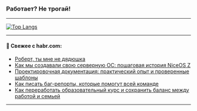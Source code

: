 ### Работает? Не трогай!

---
<!--
#### 🛠️ Technical stack:

![Java](https://img.shields.io/badge/Java-informational?logo=Oracle&style=flat&logoColor=white&color=FF4500)
![Kotlin](https://img.shields.io/badge/Kotlin-informational?logo=Kotlin&style=flat&logoColor=white&color=774D97)
![TS](https://img.shields.io/badge/TypeScript-informational?logo=typeScript&style=flat&logoColor=black&color=017acc)
![Python](https://img.shields.io/badge/Python-informational?logo=Python&style=flat&logoColor=black&color=ffdd54) <br>
![Spring](https://img.shields.io/badge/Spring-informational?logo=Spring&style=flat&logoColor=white&color=6DB33F) 
![SpringBoot](https://img.shields.io/badge/SpringBoot-informational?logo=SpringBoot&style=flat&logoColor=white&color=6DB33F)
![Nest](https://img.shields.io/badge/NestJS-informational?logo=NestJS&style=flat&logoColor=white&color=E0234E) 
![NodeJS](https://img.shields.io/badge/NodeJS-informational?logo=node.js&style=flat&logoColor=white&color=70A760)<br>
![PostgreSQL](https://img.shields.io/badge/PostgreSQL-informational?logo=PostgreSQL&style=flat&logoColor=white&color=DAA520)
![MongoDB](https://img.shields.io/badge/MongoDB-informational?logo=MongoDB&style=flat&logoColor=white&color=870000)
![Apache](https://img.shields.io/badge/Apache-informational?logo=apache&style=flat&logoColor=white&color=f74e28)

___ 
-->

<!--- #### 🛠️ : --->

[![Top Langs](https://github-readme-stats-82jvfl3w3-advtsettinggmailcoms-projects.vercel.app/api/top-langs/?username=zloylis&langs_count=10&hide_title=true&title_color=e6edf3&size_weight=0.5&count_weight=0.5&layout=compact&hide_progress=true&hide_border=true&theme=dracula)](https://github.com/zloylis)

<!---


####  :octocat:&nbsp;&nbsp; Статистика:

![GitHub stats](https://github-readme-stats-u2qms2cxw-advtsettinggmailcoms-projects.vercel.app/api?username=zloylis&show_icons=true&hide_border=true&theme=dracula&title_color=e6edf3&include_all_commits=true&count_private=true&hide_rank=false&hide_title=true&rank_icon=github)
-->
---

#### 💬 Свежее с habr.com:

<!-- BLOG-POST-LIST:START -->
- [Роберт, ты мне не дядюшка](https://habr.com/ru/articles/875426/?utm_source=habrahabr&utm_medium=rss&utm_campaign=875426)
- [Как мы создавали свою серверную ОС: пошаговая история NiceOS Z](https://habr.com/ru/articles/875406/?utm_source=habrahabr&utm_medium=rss&utm_campaign=875406)
- [Проектировочная документация: практический опыт и проверенные шаблоны](https://habr.com/ru/companies/sportmaster_lab/articles/875036/?utm_source=habrahabr&utm_medium=rss&utm_campaign=875036)
- [Как писать баг-репорты, которые помогут всей команде](https://habr.com/ru/companies/itfb/articles/875356/?utm_source=habrahabr&utm_medium=rss&utm_campaign=875356)
- [Как переработать образовательный курс и сохранить баланс между работой и семьей](https://habr.com/ru/companies/naumen/articles/875292/?utm_source=habrahabr&utm_medium=rss&utm_campaign=875292)
<!-- BLOG-POST-LIST:END -->

---
